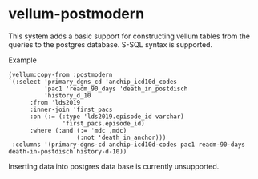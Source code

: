 # vellum-postmodern

This system adds a basic support for constructing vellum tables from the queries to the postgres database. S-SQL syntax is supported.

Example
```
(vellum:copy-from :postmodern
`(:select 'primary_dgns_cd 'anchip_icd10d_codes
          'pac1 'readm_90_days 'death_in_postdisch
          'history_d_10
      :from 'lds2019
      :inner-join 'first_pacs
      :on (:= (:type 'lds2019.episode_id varchar)
               'first_pacs.episode_id)
      :where (:and (:= 'mdc ,mdc)
                   (:not 'death_in_anchor)))
 :columns '(primary-dgns-cd anchip-icd10d-codes pac1 readm-90-days death-in-postdisch history-d-10))
```

Inserting data into postgres data base is currently unsupported.
